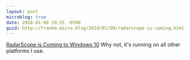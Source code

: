 ```yaml
---
layout: post
microblog: true
date: 2018-01-08 19:25 -0500
guid: http://frankm.micro.blog/2018/01/09/radarscope-is-coming.html
---
```

[RadarScope is Coming to Windows 10](http://rosskimes.net/2018/01/1515443907/) Why not, it's running on all other platforms I use.
